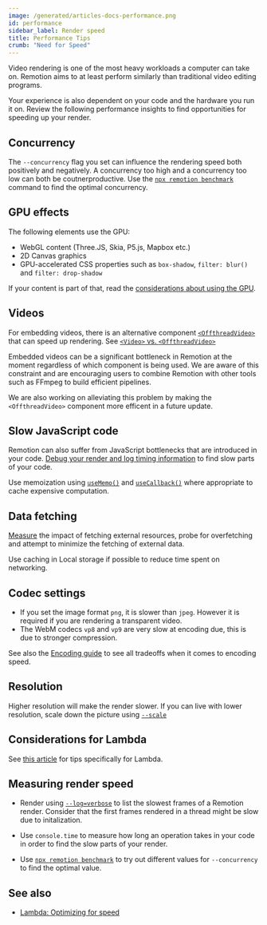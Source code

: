 ```yaml
---
image: /generated/articles-docs-performance.png
id: performance
sidebar_label: Render speed
title: Performance Tips
crumb: "Need for Speed"
---
```


Video rendering is one of the most heavy workloads a computer can take on. Remotion aims to at least perform similarly than traditional video editing programs.

Your experience is also dependent on your code and the hardware you run it on. Review the following performance insights to find opportunities for speeding up your render.

## Concurrency

The `--concurrency` flag you set can influence the rendering speed both positively and negatively. A concurrency too high and a concurrency too low can both be coutnerproductive. Use the [`npx remotion benchmark`](/docs/cli/benchmark) command to find the optimal concurrency.

## GPU effects

The following elements use the GPU:

- WebGL content (Three.JS, Skia, P5.js, Mapbox etc.)
- 2D Canvas graphics
- GPU-accelerated CSS properties such as `box-shadow`, `filter: blur()` and `filter: drop-shadow`

If your content is part of that, read the [considerations about using the GPU](/docs/gpu).

## Videos

For embedding videos, there is an alternative component [`<OffthreadVideo>`](/docs/offthreadvideo) that can speed up rendering. See [`<Video>` vs. `<OffthreadVideo>`](/docs/video-vs-offthreadvideo)

Embedded videos can be a significant bottleneck in Remotion at the moment regardless of which component is being used. We are aware of this constraint and are encouraging users to combine Remotion with other tools such as FFmpeg to build efficient pipelines.

We are also working on alleviating this problem by making the `<OffthreadVideo>` component more efficent in a future update.

## Slow JavaScript code

Remotion can also suffer from JavaScript bottlenecks that are introduced in your code. [Debug your render and log timing information](/docs/troubleshooting/debug-failed-render) to find slow parts of your code.

Use memoization using [`useMemo()`](https://react.dev/reference/react/useMemo) and [`useCallback()`](https://react.dev/reference/react/useCallback) where appropriate to cache expensive computation.

## Data fetching

[Measure](/docs/troubleshooting/debug-failed-render) the impact of fetching external resources, probe for overfetching and attempt to minimize the fetching of external data.

Use caching in Local storage if possible to reduce time spent on networking.

## Codec settings

- If you set the image format `png`, it is slower than `jpeg`. However it is required if you are rendering a transparent video.
- The WebM codecs `vp8` and `vp9` are very slow at encoding due, this is due to stronger compression.

See also the [Encoding guide](/docs/encoding) to see all tradeoffs when it comes to encoding speed.

## Resolution

Higher resolution will make the render slower. If you can live with lower resolution, scale down the picture using [`--scale`](/docs/cli/render#--scale)

## Considerations for Lambda

See [this article](/docs/lambda/optimizing-speed) for tips specifically for Lambda.

## Measuring render speed

- Render using [`--log=verbose`](/docs/troubleshooting/debug-failed-render) to list the slowest frames of a Remotion render. Consider that the first frames rendered in a thread might be slow due to initalization.

- Use `console.time` to measure how long an operation takes in your code in order to find the slow parts of your render.

- Use [`npx remotion benchmark`](/docs/cli/benchmark) to try out different values for `--concurrency` to find the optimal value.

## See also

- [Lambda: Optimizing for speed](/docs/lambda/optimizing-speed)
